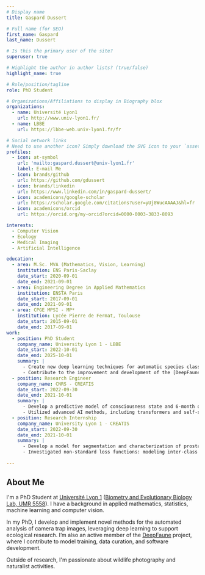 ```yaml
---
# Display name
title: Gaspard Dussert

# Full name (for SEO)
first_name: Gaspard
last_name: Dussert

# Is this the primary user of the site?
superuser: true

# Highlight the author in author lists? (true/false)
highlight_name: true

# Role/position/tagline
role: PhD Student

# Organizations/Affiliations to display in Biography blox
organizations:
  - name: Université Lyon1
    url: http://www.univ-lyon1.fr/
  - name: LBBE
    url: https://lbbe-web.univ-lyon1.fr/fr

# Social network links
# Need to use another icon? Simply download the SVG icon to your `assets/media/icons/` folder.
profiles:
  - icon: at-symbol
    url: 'mailto:gaspard.dussert@univ-lyon1.fr'
    label: E-mail Me
  - icon: brands/github
    url: https://github.com/gdussert
  - icon: brands/linkedin
    url: https://www.linkedin.com/in/gaspard-dussert/
  - icon: academicons/google-scholar
    url: https://scholar.google.com/citations?user=yUj8WucAAAAJ&hl=fr
  - icon: academicons/orcid
    url: https://orcid.org/my-orcid?orcid=0000-0003-3833-8093

interests:
  - Computer Vision
  - Ecology
  - Medical Imaging
  - Artificial Intelligence

education:
  - area: M.Sc. MVA (Mathematics, Vision, Learning)
    institution: ENS Paris-Saclay
    date_start: 2020-09-01
    date_end: 2021-09-01
  - area: Engineering Degree in Applied Mathematics
    institution: ENSTA Paris
    date_start: 2017-09-01
    date_end: 2021-09-01
  - area: CPGE MPSI - MP*
    institution: Lycée Pierre de Fermat, Toulouse
    date_start: 2015-09-01
    date_end: 2017-09-01
work:
  - position: PhD Student
    company_name: University Lyon 1 - LBBE
    date_start: 2022-10-01
    date_end: 2025-10-01
    summary: |
      - Create new deep learning techniques for automatic species classification in camera trap images: score calibration, behavior prediction and leveraging sequence context
      - Contribute to the improvement and development of the [DeepFaune](https://www.deepfaune.cnrs.fr) software.
  - position: Research Engineer
    company_name: CNRS - CREATIS
    date_start: 2022-09-30
    date_end: 2021-10-01
    summary: |
      - Develop a predictive model of consciousness state and 6-month outcomes for coma patients using multiple medical imaging modalities. 
      - Utilized advanced AI methods, including transformers and self-supervised learning.
  - position: Research Internship
    company_name: University Lyon 1 - CREATIS
    date_start: 2022-09-30
    date_end: 2021-10-01
    summary: |
      - Develop a model for segmentation and characterization of prostate cancer in multiparametric MRI using weak annotations (point-based labels).
      - Investigated non-standard loss functions: modeling inter-class correlations and incorporating constraints on lesion size.
  
---
```


## About Me

I'm a PhD Student at [Université Lyon 1](https://www.univ-lyon1.fr/) ([Biometry and Evolutionary Biology Lab, UMR 5558](https://lbbe-web.univ-lyon1.fr/fr)). I have a background in applied mathematics, statistics, machine learning and computer vision. 

In my PhD, I develop and implement novel methods for the automated analysis of camera trap images, leveraging deep learning to support ecological research. I’m also an active member of the [DeepFaune](https://www.deepfaune.cnrs.fr/) project, where I contribute to model training, data curation, and software development.

Outside of research, I'm passionate about wildlife photography and naturalist activities.